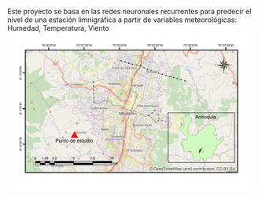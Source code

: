 Este proyecto se basa en las redes neuronales recurrentes para predecir el nivel de una estación limnigráfica a partir de variables meteorológicas: Humedad, Temperatura, Viento
![alt text](https://github.com/MateoParra/DischargePrediction/blob/master/Images/Localizacion.png)
 
